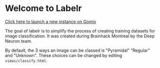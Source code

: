 # Welcome to Labelr

[Click here to launch a new instance on Gomix](https://gomix.com/#!/remix/salty-porcupine)

The goal of labelr is to simplify the process of creating training datasets for image classification.
It was created during Brainhack Montreal by the Deep Neuron team.

By default, the 3 ways an image can be classed is "Pyramidal" "Regular" and "Unknown". These choices can be changed by editing `views/classify.html`.
